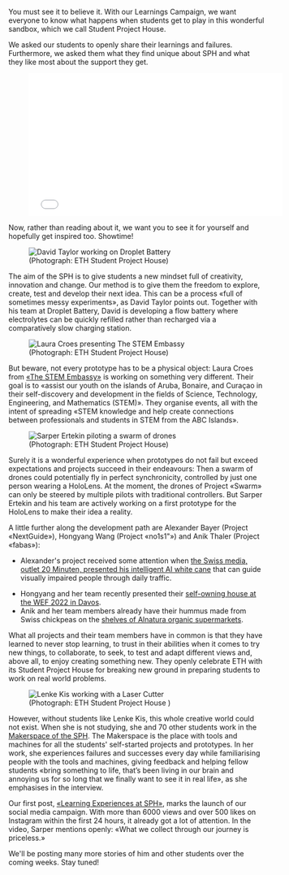 <p>You must see it to believe it. With our Learnings Campaign, we want everyone to know what happens when students get to play in this wonderful sandbox, which we call Student Project House.</p>
<p dir="ltr">We asked our students to openly share their learnings and failures. Furthermore, we asked them what they find unique about SPH and what they like most about the support they get.<br /></p>
<figure><iframe width="500" height="281" src="//www.youtube.com/embed/x0rlE3MAQJo" frameborder="0"></iframe></figure>
<p dir="ltr">Now, rather than reading about it, we want you to see it for yourself and hopefully get inspired too. Showtime!</p>
<p class="align-left"> </p>
<figure><img src="https://sph.ethz.ch/uploads/images/David-Taylor-working-on-Droplet-Battery.jpeg" alt="David Taylor working on Droplet Battery" /><figcaption>(Photograph: ETH Student Project House)</figcaption></figure>
<p dir="ltr">The aim of the SPH is to give students a new mindset full of creativity, innovation and change. Our method is to give them the freedom to explore, create, test and develop their next idea. This can be a process «full of sometimes messy experiments», as David Taylor points out. Together with his team at Droplet Battery, David is developing a flow battery where electrolytes can be quickly refilled rather than recharged via a comparatively slow charging station.<br /></p>
<figure><img src="https://sph.ethz.ch/uploads/images/Laura-Croes-presenting-The-STEM-Embassy.jpeg" alt="Laura Croes presenting The STEM Embassy" /><figcaption>(Photograph: ETH Student Project House)</figcaption></figure>
<p dir="ltr">But beware, not every prototype has to be a physical object: Laura Croes from <a href="https://www.thestemembassy.com/" target="_blank" rel="noreferrer noopener">«The STEM Embassy»</a> is working on something very different. Their goal is to «assist our youth on the islands of Aruba, Bonaire, and Curaçao in their self-discovery and development in the fields of Science, Technology, Engineering, and Mathematics (STEM)». They organise events, all with the intent of spreading «STEM knowledge and help create connections between professionals and students in STEM from the ABC Islands».</p>
<figure><img src="https://sph.ethz.ch/uploads/images/Sarper-Ertekin-piloting-a-swarm-of-drones.jpeg" alt="Sarper Ertekin piloting a swarm of drones" /><figcaption>(Photograph: ETH Student Project House)</figcaption></figure>
<p dir="ltr">Surely it is a wonderful experience when prototypes do not fail but exceed expectations and projects succeed in their endeavours: Then a swarm of drones could potentially fly in perfect synchronicity, controlled by just one person wearing a HoloLens. At the moment, the drones of Project «Swarm» can only be steered by multiple pilots with traditional controllers. But Sarper Ertekin and his team are actively working on a first prototype for the HoloLens to make their idea a reality.<br /></p>
<p dir="ltr">A little further along the development path are Alexander Bayer (Project «NextGuide»), Hongyang Wang (Project «no1s1"») and Anik Thaler (Project «fabas»):<br /></p>
<ul><li>Alexander's project received some attention when <a href="https://www.20min.ch/story/ruecksichtslos-abgestellte-velos-high-tech-blindenstock-soll-helfen-726888051420" target="_blank" rel="noreferrer noopener">the Swiss media, outlet 20 Minuten, presented his intelligent AI white cane</a> that can guide visually impaired people through daily traffic.</li></ul>
<ul><li>Hongyang and her team recently presented their <a href="https://ethambassadors.ethz.ch/2022/06/09/no1s1-an-autonomous-self-owning-house-goes-to-the-world-economic-forum/" target="_blank" rel="noreferrer noopener">self-owning house at the WEF 2022 in Davos</a>.</li><li>Anik and her team members already have their hummus made from Swiss chickpeas on the <a href="https://www.youtube.com/watch?v=P-C7vRM_Ls4" target="_blank" rel="noreferrer noopener">shelves of Alnatura organic supermarkets</a>.<br /></li></ul>
<p dir="ltr">What all projects and their team members have in common is that they have learned to never stop learning, to trust in their abilities when it comes to try new things, to collaborate, to seek, to test and adapt different views and, above all, to enjoy creating something new. They openly celebrate ETH with its Student Project House for breaking new ground in preparing students to work on real world problems.</p>
<figure><img src="https://sph.ethz.ch/uploads/images/Lenke-Kis-working-with-a-Lasercutter.jpeg" alt="Lenke Kis working with a Laser Cutter" /><figcaption>(Photograph: ETH Student Project House )</figcaption></figure>
<p dir="ltr">However, without students like Lenke Kis, this whole creative world could not exist. When she is not studying, she and 70 other students work in the <a href="https://sph.ethz.ch/makerspace" target="_blank" rel="noreferrer noopener">Makerspace of the SPH</a>. The Makerspace is the place with tools and machines for all the students' self-started projects and prototypes. In her work, she experiences failures and successes every day while familiarising people with the tools and machines, giving feedback and helping fellow students «bring something to life, that’s been living in our brain and annoying us for so long that we finally want to see it in real life», as she emphasises in the interview.</p>
<p dir="ltr">Our first post, <a href="https://www.instagram.com/p/Ce3t7hoqjQk/" target="_blank" rel="noreferrer noopener">«Learning Experiences at SPH»</a>, marks the launch of our social media campaign. With more than 6000 views and over 500 likes on Instagram within the first 24 hours, it already got a lot of attention. In the video, Sarper mentions openly: «What we collect through our journey is priceless.»</p>
<p dir="ltr">We'll be posting many more stories of him and other students over the coming weeks. Stay tuned!</p>
<p><br /></p>